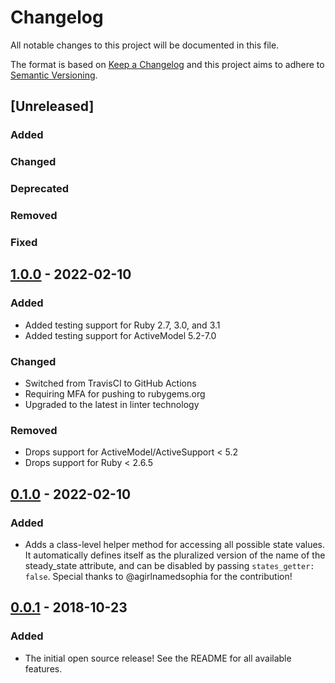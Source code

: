 # Changelog
All notable changes to this project will be documented in this file.

The format is based on [Keep a Changelog](http://keepachangelog.com/en/1.0.0/)
and this project aims to adhere to [Semantic Versioning](http://semver.org/spec/v2.0.0.html).

## [Unreleased]
### Added <!-- for new features. -->
### Changed <!-- for changes in existing functionality. -->
### Deprecated <!-- for soon-to-be removed features. -->
### Removed <!-- for now removed features. -->
### Fixed <!-- for any bug fixes. -->

## [1.0.0] - 2022-02-10
### Added
- Added testing support for Ruby 2.7, 3.0, and 3.1
- Added testing support for ActiveModel 5.2-7.0
### Changed
- Switched from TravisCI to GitHub Actions
- Requiring MFA for pushing to rubygems.org
- Upgraded to the latest in linter technology
### Removed
- Drops support for ActiveModel/ActiveSupport < 5.2
- Drops support for Ruby < 2.6.5

## [0.1.0] - 2022-02-10
### Added
- Adds a class-level helper method for accessing all possible state values. It
  automatically defines itself as the pluralized version of the name of the
  steady_state attribute, and can be disabled by passing `states_getter:
  false`. Special thanks to @agirlnamedsophia for the contribution!

## [0.0.1] - 2018-10-23
### Added
- The initial open source release! See the README for all available features.


[1.0.0]: https://github.com/betterment/uncruft/compare/v0.1.0...v1.0.0
[0.1.0]: https://github.com/betterment/uncruft/compare/v0.0.1...v0.1.0
[0.0.1]: https://github.com/betterment/uncruft/releases/tag/v0.0.1
